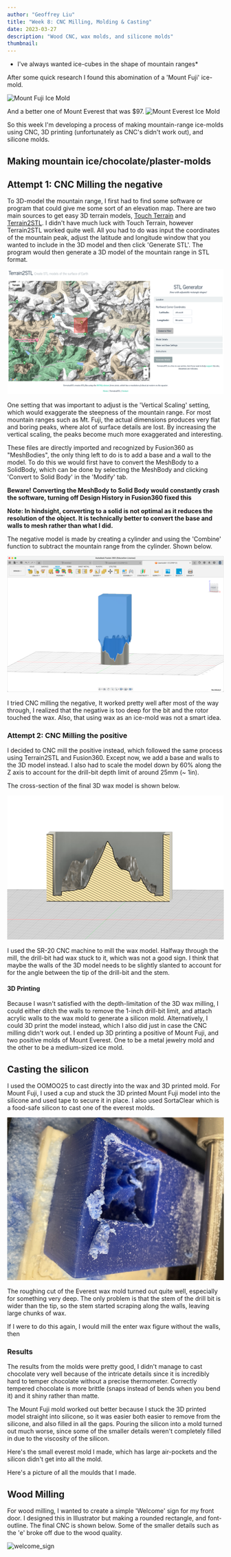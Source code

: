 ```yaml
---
author: "Geoffrey Liu"
title: "Week 8: CNC Milling, Molding & Casting"
date: 2023-03-27
description: "Wood CNC, wax molds, and silicone molds"
thumbnail: 
---
```


* I've always wanted ice-cubes in the shape of mountain ranges*

After some quick research I found this abomination of a 'Mount Fuji' ice-mold.

![Mount Fuji Ice Mold](https://cdn.thisiswhyimbroke.com/images/mount-fuji-ice-mold-alt-one.jpg)

And a better one of Mount Everest that was $97. ![Mount Everest Ice Mold](/week8/everest_ice_example.png)

So this week I'm developing a process of making mountain-range ice-molds using CNC, 3D printing (unfortunately as CNC's didn't work out), and silicone molds.
## Making mountain ice/chocolate/plaster-molds

## Attempt 1: CNC Milling the negative

To 3D-model the mountain range, I first had to find some software or program that could give me some sort of an elevation map. There are two main sources to get easy 3D terrain models, [Touch Terrain](https://touchterrain.geol.iastate.edu/main) and [Terrain2STL](https://jthatch.com/Terrain2STL/). I didn't have much luck with Touch Terrain, however Terrain2STL worked quite well. All you had to do was input the coordinates of the mountain peak, adjust the latitude and longitude window that you wanted to include in the 3D model and then click 'Generate STL'. The program would then generate a 3D model of the mountain range in STL format.

![Terrain2STL](/week8/terrain2stl.png)

One setting that was important to adjust is the 'Vertical Scaling' setting, which would exaggerate the steepness of the mountain range. For most mountain ranges such as Mt. Fuji, the actual dimensions produces very flat and boring peaks, where alot of surface details are lost. By increasing the vertical scaling, the peaks become much more exaggerated and interesting.

These files are directly imported and recognized by Fusion360 as "MeshBodies", the only thing left to do is to add a base and a wall to the model. To do this we would first have to convert the MeshBody to a SolidBody, which can be done by selecting the MeshBody and clicking 'Convert to Solid Body' in the 'Modify' tab.

**Beware! Converting the MeshBody to Solid Body would constantly crash the software, turning off Design History in Fusion360 fixed this**

**Note: In hindsight, converting to a solid is not optimal as it reduces the resolution of the object. It is technically better to convert the base and walls to mesh rather than what I did.**

The negative model is made by creating a cylinder and using the 'Combine' function to subtract the mountain range from the cylinder. Shown below.

![everest_negative](/week8/everest_negative.png)

I tried CNC milling the negative, It worked pretty well after most of the way through, I realized that the negative is too deep for the bit and the rotor touched the wax. Also, that using wax as an ice-mold was not a smart idea.
### Attempt 2: CNC Milling the positive

I decided to CNC mill the positive instead, which followed the same process using Terrain2STL and Fusion360. Except now, we add a base and walls to the 3D model instead. I also had to scale the model down by 60% along the Z axis to account for the drill-bit depth limit of around 25mm (~ 1in).

The cross-section of the final 3D wax model is shown below.

![everest_positive](/week8/everest_wax_positive.png)

I used the SR-20 CNC machine to mill the wax model. Halfway through the mill, the drill-bit had wax stuck to it, which was not a good sign. I think that maybe the walls of the 3D model needs to be slightly slanted to account for for the angle between the tip of the drill-bit and the stem.
#### 3D Printing

Because I wasn't satisfied with the depth-limitation of the 3D wax milling, I could either ditch the walls to remove the 1-inch drill-bit limit, and attach acrylic walls to the wax mold to generate a silicon mold. Alternatively, I could 3D print the model instead, which I also did just in case the CNC milling didn't work out. I ended up 3D printing a positive of Mount Fuji, and two positive molds of Mount Everest. One to be a metal jewelry mold and the other to be a medium-sized ice mold.

## Casting the silicon

I used the OOMOO25 to cast directly into the wax and 3D printed mold. For Mount Fuji, I used a cup and stuck the 3D printed Mount Fuji model into the silicone and used tape to secure it in place. I also used SortaClear which is a food-safe silicon to cast one of the everest molds.

![Everest Wax Mold](/week8/everest_wax.jpeg)

The roughing cut of the Everest wax mold turned out quite well, especially for something very deep. The only problem is that the stem of the drill bit is wider than the tip, so the stem started scraping along the walls, leaving large chunks of wax.

If I were to do this again, I would mill the enter wax figure without the walls, then 

### Results

The results from the molds were pretty good, I didn't manage to cast chocolate very well because of the intricate details since it is incredibly hard to temper chocolate without a precise thermometer. Correctly tempered chocolate is more brittle (snaps instead of bends when you bend it) and it shiny rather than matte. 

The Mount Fuji mold worked out better because I stuck the 3D printed model straight into silicone, so it was easier both easier to remove from the silicone, and also filled in all the gaps. Pouring the silicon into a mold turned out much worse, since some of the smaller details weren't completely filled in due to the viscosity of the silicon.

Here's the small everest mold I made, which has large air-pockets and the silicon didn't get into all the mold.

Here's a picture of all the moulds that I made. 





## Wood Milling

For wood milling, I wanted to create a simple 'Welcome' sign for my front door. I designed this in Illustrator but making a rounded rectangle, and font-outline. The final CNC is shown below. Some of the smaller details such as the 'e' broke off due to the wood quality.

![welcome_sign](/week8/welcome_sign.png)
